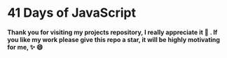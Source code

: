 # 41 Days of JavaScript

**Thank you for visiting my projects repository, I really appreciate it 💖 . If you like my work please give this repo a star, it will be highly motivating for me, ✨ 😄**
